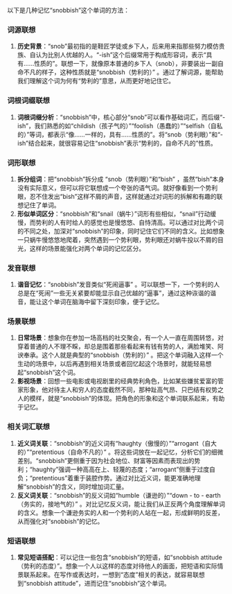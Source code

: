 以下是几种记忆“snobbish”这个单词的方法：

### 词源联想
1. **历史背景**：“snob”最初指的是鞋匠学徒或乡下人，后来用来指那些努力模仿贵族、自认为比别人优越的人。“-ish”这个后缀常用于构成形容词，表示“具有……性质的”。联想一下，就像原本普通的乡下人（snob），非要装出一副自命不凡的样子，这种性质就是“snobbish（势利的）” 。通过了解词源，能帮助我们理解这个词为何有“势利的”意思，从而更好地记住它。

### 词根词缀联想
1. **词根词缀分析**：“snobbish”中，核心部分“snob”可以看作基础词汇，而后缀“-ish”，我们熟悉的如“childish（孩子气的）”“foolish（愚蠢的）”“selfish（自私的）”等词，都表示“像……一样的，具有……性质的”。将“snob（势利眼）”和“-ish”结合起来，就很容易记住“snobbish”表示“势利的，自命不凡的”性质。 

### 词形联想
1. **拆分组词**：把“snobbish”拆分成 “snob（势利眼）”和“bish” ，虽然“bish”本身没有实际意义，但可以将它联想成一个夸张的语气词。就好像看到一个势利眼，忍不住发出“bish”这样不屑的声音，这样就通过对词形的拆解和有趣的联想记住了单词。
2. **形似单词区分**：“snobbish”和“snail（蜗牛）”词形有些相似，“snail”行动缓慢，而势利的人有时给人的感觉也是慢悠悠、自恃清高。可以通过对比两个词的不同之处，加深对“snobbish”的印象，同时记住它们不同的含义。比如想象一只蜗牛慢悠悠地爬着，突然遇到一个势利眼，势利眼还对蜗牛投以不屑的目光，这样的场景能强化对两个单词的记忆区分。

### 发音联想
1. **谐音记忆**：“snobbish”发音类似“死闹逼事” 。可以联想一下，一个势利的人总是在“死闹”一些无关紧要却能显示自己优越的“逼事”，通过这种诙谐的谐音，能让这个单词在脑海中留下深刻印象，便于记忆。

### 场景联想
1. **日常场景**：想象你在参加一场高档的社交聚会，有一个人一直在周围转悠，对穿着普通的人不理不睬，却总是围着那些看起来有钱有势的人，满脸堆笑、阿谀奉承。这个人就是典型的“snobbish（势利的）” 。把这个单词融入这样一个生动的场景中，以后再遇到相关场景或者回忆起这个场景时，就能轻易想起“snobbish”这个词。
2. **影视场景**：回想一些电影或电视剧里的经典势利角色，比如某些嫌贫爱富的管家形象，他对待主人和穷人的态度截然不同，那种趾高气昂、只巴结有权势之人的模样，就是“snobbish”的体现。把角色的形象和这个单词联系起来，有助于记忆。

### 相关词汇联想
1. **近义词关联**：“snobbish”的近义词有“haughty（傲慢的）”“arrogant（自大的）”“pretentious（自命不凡的）” 。将这些词放在一起记忆，分析它们的细微差别。“snobbish”更侧重于因为社会地位、财富等因素而表现出的势利；“haughty”强调一种高高在上、轻蔑的态度；“arrogant”侧重于过度自负；“pretentious”着重于装腔作势。通过对比近义词，能更准确地理解“snobbish”的含义，同时增加词汇量。
2. **反义词关联**：“snobbish”的反义词如“humble（谦逊的）”“down - to - earth（务实的，接地气的）” 。对比记忆反义词，能让我们从正反两个角度理解单词的含义。想象一个谦逊务实的人和一个势利的人站在一起，形成鲜明的反差，从而强化对“snobbish”的记忆。

### 短语联想
1. **常见短语搭配**：可以记住一些包含“snobbish”的短语，如“snobbish attitude（势利的态度）”。想象一个人以这样的态度对待他人的画面，把短语和实际情景联系起来。在写作或表达时，一想到“态度”相关的表达，就容易联想到“snobbish attitude”，进而记住“snobbish”这个单词。 
